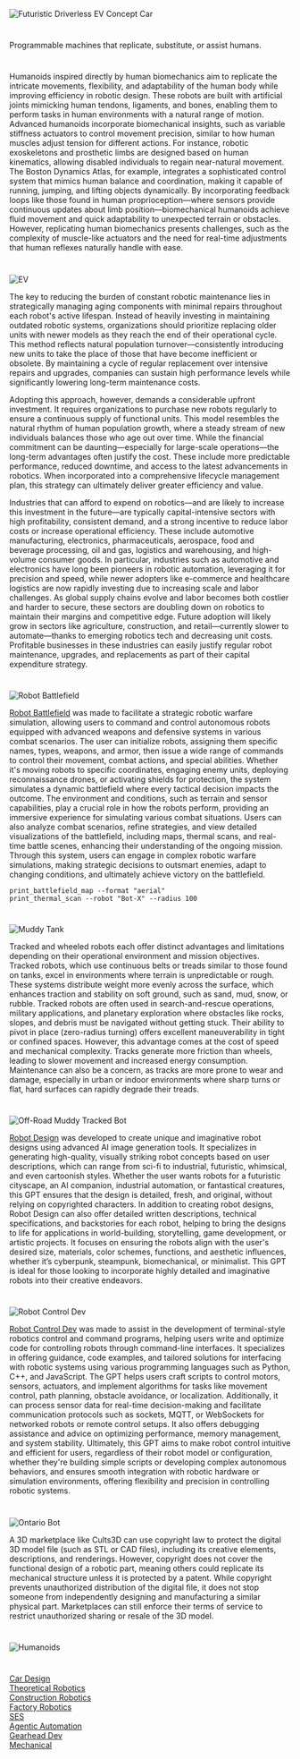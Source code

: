 ![Futuristic Driverless EV Concept Car](https://github.com/user-attachments/assets/029b672f-ac73-4dc6-a54e-246fb1d4e591)

#
Programmable machines that replicate, substitute, or assist humans.
#

Humanoids inspired directly by human biomechanics aim to replicate the intricate movements, flexibility, and adaptability of the human body while improving efficiency in robotic design. These robots are built with artificial joints mimicking human tendons, ligaments, and bones, enabling them to perform tasks in human environments with a natural range of motion. Advanced humanoids incorporate biomechanical insights, such as variable stiffness actuators to control movement precision, similar to how human muscles adjust tension for different actions. For instance, robotic exoskeletons and prosthetic limbs are designed based on human kinematics, allowing disabled individuals to regain near-natural movement. The Boston Dynamics Atlas, for example, integrates a sophisticated control system that mimics human balance and coordination, making it capable of running, jumping, and lifting objects dynamically. By incorporating feedback loops like those found in human proprioception—where sensors provide continuous updates about limb position—biomechanical humanoids achieve fluid movement and quick adaptability to unexpected terrain or obstacles. However, replicating human biomechanics presents challenges, such as the complexity of muscle-like actuators and the need for real-time adjustments that human reflexes naturally handle with ease.

#

![EV](https://github.com/user-attachments/assets/6775ad82-e05e-40a5-aeba-251886d50ef6)

The key to reducing the burden of constant robotic maintenance lies in strategically managing aging components with minimal repairs throughout each robot's active lifespan. Instead of heavily investing in maintaining outdated robotic systems, organizations should prioritize replacing older units with newer models as they reach the end of their operational cycle. This method reflects natural population turnover—consistently introducing new units to take the place of those that have become inefficient or obsolete. By maintaining a cycle of regular replacement over intensive repairs and upgrades, companies can sustain high performance levels while significantly lowering long-term maintenance costs.

Adopting this approach, however, demands a considerable upfront investment. It requires organizations to purchase new robots regularly to ensure a continuous supply of functional units. This model resembles the natural rhythm of human population growth, where a steady stream of new individuals balances those who age out over time. While the financial commitment can be daunting—especially for large-scale operations—the long-term advantages often justify the cost. These include more predictable performance, reduced downtime, and access to the latest advancements in robotics. When incorporated into a comprehensive lifecycle management plan, this strategy can ultimately deliver greater efficiency and value.

Industries that can afford to expend on robotics—and are likely to increase this investment in the future—are typically capital-intensive sectors with high profitability, consistent demand, and a strong incentive to reduce labor costs or increase operational efficiency. These include automotive manufacturing, electronics, pharmaceuticals, aerospace, food and beverage processing, oil and gas, logistics and warehousing, and high-volume consumer goods. In particular, industries such as automotive and electronics have long been pioneers in robotic automation, leveraging it for precision and speed, while newer adopters like e-commerce and healthcare logistics are now rapidly investing due to increasing scale and labor challenges. As global supply chains evolve and labor becomes both costlier and harder to secure, these sectors are doubling down on robotics to maintain their margins and competitive edge. Future adoption will likely grow in sectors like agriculture, construction, and retail—currently slower to automate—thanks to emerging robotics tech and decreasing unit costs. Profitable businesses in these industries can easily justify regular robot maintenance, upgrades, and replacements as part of their capital expenditure strategy.

#

![Robot Battlefield](https://github.com/user-attachments/assets/d2e28525-9147-457b-8b51-cfd85e496bf5)

[Robot Battlefield](https://chatgpt.com/g/g-68301addd4648191bcc1026a9fa4bf3f-robot-battlefield) was made to facilitate a strategic robotic warfare simulation, allowing users to command and control autonomous robots equipped with advanced weapons and defensive systems in various combat scenarios. The user can initialize robots, assigning them specific names, types, weapons, and armor, then issue a wide range of commands to control their movement, combat actions, and special abilities. Whether it's moving robots to specific coordinates, engaging enemy units, deploying reconnaissance drones, or activating shields for protection, the system simulates a dynamic battlefield where every tactical decision impacts the outcome. The environment and conditions, such as terrain and sensor capabilities, play a crucial role in how the robots perform, providing an immersive experience for simulating various combat situations. Users can also analyze combat scenarios, refine strategies, and view detailed visualizations of the battlefield, including maps, thermal scans, and real-time battle scenes, enhancing their understanding of the ongoing mission. Through this system, users can engage in complex robotic warfare simulations, making strategic decisions to outsmart enemies, adapt to changing conditions, and ultimately achieve victory on the battlefield.

`print_battlefield_map --format "aerial"`
<br>
`print_thermal_scan --robot "Bot-X" --radius 100`

#

![Muddy Tank](https://github.com/user-attachments/assets/42406aa5-86a1-414e-850b-f4766b233398)

Tracked and wheeled robots each offer distinct advantages and limitations depending on their operational environment and mission objectives. Tracked robots, which use continuous belts or treads similar to those found on tanks, excel in environments where terrain is unpredictable or rough. These systems distribute weight more evenly across the surface, which enhances traction and stability on soft ground, such as sand, mud, snow, or rubble. Tracked robots are often used in search-and-rescue operations, military applications, and planetary exploration where obstacles like rocks, slopes, and debris must be navigated without getting stuck. Their ability to pivot in place (zero-radius turning) offers excellent maneuverability in tight or confined spaces. However, this advantage comes at the cost of speed and mechanical complexity. Tracks generate more friction than wheels, leading to slower movement and increased energy consumption. Maintenance can also be a concern, as tracks are more prone to wear and damage, especially in urban or indoor environments where sharp turns or flat, hard surfaces can rapidly degrade their treads.

#

![Off-Road Muddy Tracked Bot](https://github.com/user-attachments/assets/3a1b4c62-8e0c-4858-a941-fcfad3d2dc6f)

[Robot Design](https://chatgpt.com/g/g-67d3107cddd88191913f4af954e48e19-robot-design) was developed  to create unique and imaginative robot designs using advanced AI image generation tools. It specializes in generating high-quality, visually striking robot concepts based on user descriptions, which can range from sci-fi to industrial, futuristic, whimsical, and even cartoonish styles. Whether the user wants robots for a futuristic cityscape, an AI companion, industrial automation, or fantastical creatures, this GPT ensures that the design is detailed, fresh, and original, without relying on copyrighted characters. In addition to creating robot designs, Robot Design can also offer detailed written descriptions, technical specifications, and backstories for each robot, helping to bring the designs to life for applications in world-building, storytelling, game development, or artistic projects. It focuses on ensuring the robots align with the user's desired size, materials, color schemes, functions, and aesthetic influences, whether it’s cyberpunk, steampunk, biomechanical, or minimalist. This GPT is ideal for those looking to incorporate highly detailed and imaginative robots into their creative endeavors.

#

![Robot Control Dev](https://github.com/user-attachments/assets/936b4a6a-ad84-42ec-99f0-5c7731f8a4f1)

[Robot Control Dev](https://chatgpt.com/g/g-6830424594c88191a652bd5140074fc7-robot-control-dev) was made to assist in the development of terminal-style robotics control and command programs, helping users write and optimize code for controlling robots through command-line interfaces. It specializes in offering guidance, code examples, and tailored solutions for interfacing with robotic systems using various programming languages such as Python, C++, and JavaScript. The GPT helps users craft scripts to control motors, sensors, actuators, and implement algorithms for tasks like movement control, path planning, obstacle avoidance, or localization. Additionally, it can process sensor data for real-time decision-making and facilitate communication protocols such as sockets, MQTT, or WebSockets for networked robots or remote control setups. It also offers debugging assistance and advice on optimizing performance, memory management, and system stability. Ultimately, this GPT aims to make robot control intuitive and efficient for users, regardless of their robot model or configuration, whether they're building simple scripts or developing complex autonomous behaviors, and ensures smooth integration with robotic hardware or simulation environments, offering flexibility and precision in controlling robotic systems.

#

![Ontario Bot](https://github.com/user-attachments/assets/50e95954-744c-49f8-bdc4-c10384e7b7a8)

A 3D marketplace like Cults3D can use copyright law to protect the digital 3D model file (such as STL or CAD files), including its creative elements, descriptions, and renderings. However, copyright does not cover the functional design of a robotic part, meaning others could replicate its mechanical structure unless it is protected by a patent. While copyright prevents unauthorized distribution of the digital file, it does not stop someone from independently designing and manufacturing a similar physical part. Marketplaces can still enforce their terms of service to restrict unauthorized sharing or resale of the 3D model.

#
![Humanoids](https://github.com/user-attachments/assets/236e84dc-21f6-4231-adf4-714610860c1a)
#

[Car Design](https://chatgpt.com/g/g-EPHgYBaHt-car-design)
<br>
[Theoretical Robotics](https://chatgpt.com/g/g-67b4b6e1d880819188bebf470b2a9659-theoretical-robotics)
<br>
[Construction Robotics](https://chatgpt.com/g/g-676b896b267c8191b886c0651ddb5890-construction-robotics)
<br>
[Factory Robotics](https://chatgpt.com/g/g-67910b9a76dc8191a236980332d01d38-factory-robotics)
<br>
[SES](https://github.com/sourceduty/Self-Excited_Motor)
<br>
[Agentic Automation](https://github.com/sourceduty/Agentic_Automation)
<br>
[Gearhead Dev](https://chatgpt.com/g/g-68384797d5608191a99546894faa0c44-gearhead-dev)
<br>
[Mechanical](https://github.com/sourceduty/Mechanical)

